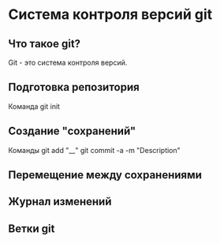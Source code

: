 # Система контроля версий git

## Что такое git?
Git - это система контроля версий.
## Подготовка репозитория
Команда git init
## Создание "сохранений"
Команды git add "__"
git commit -a -m "Description"
## Перемещение между сохранениями

## Журнал изменений

## Ветки git